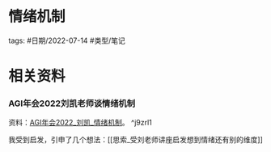 # 情绪机制


tags: #日期/2022-07-14 #类型/笔记 



# 相关资料


### AGI年会2022刘凯老师谈情绪机制


资料：[AGI年会2022_刘凯_情绪机制](file:///Users/ethan/Documents/CoreFiles/ReadingsFile/人工智能/通用人工智能/AGI直播讲座/AGI年会2022/AGI年会2022_刘凯_何为情绪？基于生成认知的情绪衍生论.pdf)。 ^j9zrl1

我受到启发，引申了几个想法：[[思索_受刘老师讲座启发想到情绪还有别的维度]]





